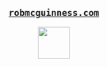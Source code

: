 <div align="center">
	<h2><code><a href="https://robmcguinness.com">robmcguinness.com</a></code></h2>
	<img src="https://github.githubassets.com/images/spinners/octocat-spinner-128.gif" width="64" height="64">
	<br>
	<br>
</div>

